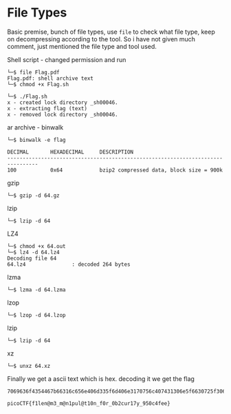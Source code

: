 # File Types

Basic premise, bunch of file types, use `file` to check what file type, keep on decompressing according to the tool. So i have not given much comment, just mentioned the file type and tool used.

Shell script - changed permission and run
```
└─$ file Flag.pdf
Flag.pdf: shell archive text
└─$ chmod +x Flag.sh

└─$ ./Flag.sh
x - created lock directory _sh00046.
x - extracting flag (text)
x - removed lock directory _sh00046.
```

ar archive - binwalk
```
└─$ binwalk -e flag

DECIMAL       HEXADECIMAL     DESCRIPTION
--------------------------------------------------------------------------------
100           0x64            bzip2 compressed data, block size = 900k
```

gzip
```
└─$ gzip -d 64.gz
```
lzip 
```
└─$ lzip -d 64
```
LZ4
```
└─$ chmod +x 64.out
└─$ lz4 -d 64.lz4
Decoding file 64
64.lz4               : decoded 264 bytes
```
lzma
```
└─$ lzma -d 64.lzma
```
lzop
```
└─$ lzop -d 64.lzop
```
lzip
```
└─$ lzip -d 64
```
xz
```
└─$ unxz 64.xz
```

Finally we get a ascii text which is hex. decoding it we get the flag
```
7069636f4354467b66316c656e406d335f6d406e3170756c407431306e5f6630725f3062326375723137795f39353063346665657d0a

picoCTF{f1len@m3_m@n1pul@t10n_f0r_0b2cur17y_950c4fee}
```